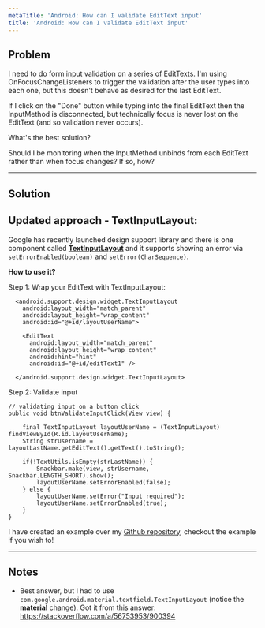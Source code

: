 ```yaml
---
metaTitle: 'Android: How can I validate EditText input'
title: 'Android: How can I validate EditText input'
---
```


## Problem

I need to do form input validation on a series of EditTexts. I'm using OnFocusChangeListeners to trigger the validation after the user types into each one, but this doesn't behave as desired for the last EditText.


If I click on the "Done" button while typing into the final EditText then the InputMethod is disconnected, but technically focus is never lost on the EditText (and so validation never occurs).


What's the best solution?


Should I be monitoring when the InputMethod unbinds from each EditText rather than when focus changes? If so, how?



---

## Solution

Updated approach - TextInputLayout:
-----------------------------------


Google has recently launched design support library and there is one component called [**TextInputLayout**](https://developer.android.com/reference/android/support/design/widget/TextInputLayout.html) and it supports showing an error via `setErrorEnabled(boolean)` and `setError(CharSequence)`.


**How to use it?**


Step 1: Wrap your EditText with TextInputLayout:



```
  <android.support.design.widget.TextInputLayout
    android:layout_width="match_parent"
    android:layout_height="wrap_content"
    android:id="@+id/layoutUserName">

    <EditText
      android:layout_width="match_parent"
      android:layout_height="wrap_content"
      android:hint="hint"
      android:id="@+id/editText1" />

  </android.support.design.widget.TextInputLayout>

```

Step 2: Validate input



```
// validating input on a button click
public void btnValidateInputClick(View view) {

    final TextInputLayout layoutUserName = (TextInputLayout) findViewById(R.id.layoutUserName);
    String strUsername = layoutLastName.getEditText().getText().toString();

    if(!TextUtils.isEmpty(strLastName)) {
        Snackbar.make(view, strUsername, Snackbar.LENGTH_SHORT).show();
        layoutUserName.setErrorEnabled(false);
    } else {
        layoutUserName.setError("Input required");
        layoutUserName.setErrorEnabled(true);
    }
}

```

I have created an example over my [Github repository](https://github.com/PareshMayani/DesignSupportLibraryExamples/tree/master/TextInputLayoutDemo), checkout the example if you wish to!



---

## Notes

- Best answer, but I had to use `com.google.android.material.textfield.TextInputLayout` (notice the **material** change). Got it from this answer: https://stackoverflow.com/a/56753953/900394
